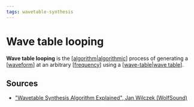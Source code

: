 ```yaml
---
tags: wavetable-synthesis
---
```


# Wave table looping

**Wave table looping** is the [[algorithm|algorithmic]] process of generating a [[waveform]] at an arbitrary [[frequency]] using a [[wave-table|wave table]].

## Sources

- ["Wavetable Synthesis Algorithm Explained", Jan Wilczek (WolfSound)](https://www.thewolfsound.com/sound-synthesis/wavetable-synthesis-algorithm/)

[//begin]: # "Autogenerated link references for markdown compatibility"
[algorithm|algorithmic]: algorithm "Algorithm"
[waveform]: waveform "Waveform"
[frequency]: frequency "Frequency"
[wave-table|wave table]: wave-table "Wave Table"
[//end]: # "Autogenerated link references"
